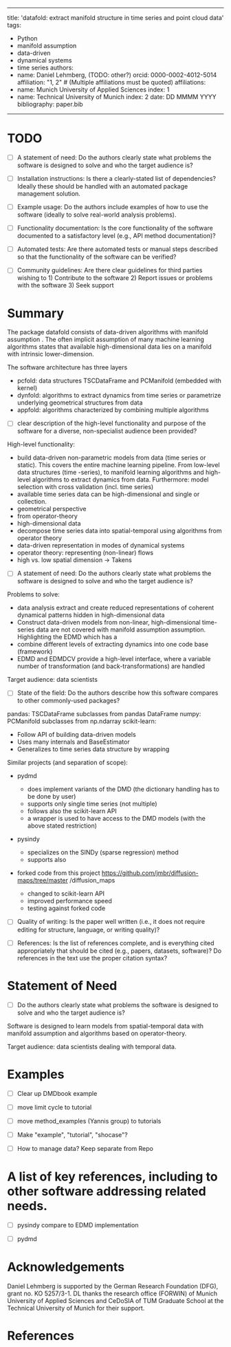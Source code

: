 <!---
From:
https://joss.readthedocs.io/en/latest/submitting.html#what-should-my-paper-contain

Your paper should include:

* A list of the authors of the software and their affiliations, using the correct
 format (see the example below).
* A summary describing the high-level functionality and purpose of the software for a
 diverse, non-specialist audience.
* A clear Statement of Need that illustrates the research purpose of the software.
* A list of key references, including to other software addressing related needs.
* Mention (if applicable) of any past or ongoing research projects using the software
 and recent scholarly publications enabled by it.
* Acknowledgement of any financial support.

Check compilation of paper here:
https://whedon.theoj.org/

List of potential reviewers (check out who matches!):
https://docs.google.com/spreadsheets/d/1PAPRJ63yq9aPC1COLjaQp8mHmEq3rZUzwUYxTulyu78/edit#gid=856801822

-->

---
title: 'datafold: extract manifold structure in time series and point cloud data'
tags:
  - Python
  - manifold assumption
  - data-driven
  - dynamical systems
  - time series
authors:
  - name: Daniel Lehmberg, (TODO: other?)
    orcid: 0000-0002-4012-5014
    affiliation: "1, 2" # (Multiple affiliations must be quoted)
affiliations:
 - name: Munich University of Applied Sciences
   index: 1
 - name: Technical University of Munich
   index: 2
date: DD MMMM YYYY
bibliography: paper.bib
---

# TODO
* [ ] A statement of need: Do the authors clearly state what problems the software is designed to solve and who the target audience is?
* [ ] Installation instructions: Is there a clearly-stated list of dependencies? Ideally these should be handled with an automated package management solution.
* [ ] Example usage: Do the authors include examples of how to use the software (ideally to solve real-world analysis problems).
* [ ] Functionality documentation: Is the core functionality of the software documented to a satisfactory level (e.g., API method documentation)?
* [ ] Automated tests: Are there automated tests or manual steps described so that the functionality of the software can be verified?
* [ ] Community guidelines: Are there clear guidelines for third parties wishing to 1) Contribute to the software 2) Report issues or problems with the software 3) Seek support


# Summary

The package datafold consists of data-driven algorithms with manifold assumption
. The often implicit assumption of many machine learning algorithms states that
 available high-dimensional data lies on a manifold with intrinsic lower-dimension. 
 
The software architecture has three layers
 
 * pcfold: data structures TSCDataFrame and PCManifold (embedded with kernel)
 * dynfold: algorithms to extract dynamics from time series or parametrize underlying
  geometrical structures from data
 * appfold: algorithms characterized by combining multiple algorithms   
 
* [ ]  clear description of the high-level functionality and purpose of the software for a diverse, non-specialist audience been provided?

High-level functionality: 
- build data-driven non-parametric models from data (time series or static). This
  covers the entire machine learning pipeline. From low-level data structures (time
  -series), to manifold learning algorithms and high-level algorithms to extract dynamics
  from data. Furthermore: model selection with cross validation (incl. time series)
- available time series data can be high-dimensional and single or collection.
- geometrical perspective
- from operator-theory
- high-dimensional data
- decompose time series data into spatial-temporal using algorithms from operator theory 
- data-driven representation in modes of dynamical systems
- operator theory: representing (non-linear) flows
- high vs. low spatial dimension -> Takens      

* [ ] A statement of need: Do the authors clearly state what problems the software is 
designed to solve and who the target audience is?

Problems to solve: 
- data analysis extract and create reduced representations of coherent dynamical patterns
 hidden in high-dimensional data 
- Construct data-driven models from non-linear, high-dimensional time-series data are
   not covered with manifold assumption assumption. Highlighting the EDMD which has a
- combine different levels of extracting dynamics into one code base (framework)
- EDMD and EDMDCV provide a high-level interface, where a variable number of
transformation (and back-transformations) are handled

Target audience: data scientists 

* [ ] State of the field: Do the authors describe how this software compares to other commonly-used packages?

pandas: TSCDataFrame subclasses from pandas DataFrame 
numpy: PCManifold subclasses from np.ndarray
scikit-learn:
  - Follow API of building data-driven models 
  - Uses many internals and BaseEstimator
  - Generalizes to time series data structure by wrapping 
 
Similar projects (and separation of scope):
 - pydmd
    - does implement variants of the DMD (the dictionary handling has to be done by user)
    - supports only single time series (not multiple)
    - follows also the scikit-learn API
    - a wrapper is used to have access to the DMD models (with the above stated
     restriction) 
 
  - pysindy
    - specializes on the SINDy (sparse regression) method
    - supports also 
  
  - forked code from this project https://github.com/jmbr/diffusion-maps/tree/master
  /diffusion_maps 
    - changed to scikit-learn API
    - improved performance speed
    - testing against forked code
  
* [ ] Quality of writing: Is the paper well written (i.e., it does not require editing for structure, language, or writing quality)?

* [ ] References: Is the list of references complete, and is everything cited appropriately that should be cited (e.g., papers, datasets, software)? Do references in the text use the proper citation syntax?

# Statement of Need
* [ ] Do the authors clearly state what problems the software is designed to solve and who
 the target audience is?

Software is designed to learn models from spatial-temporal data with manifold
 assumption and algorithms
 based on operator-theory. 
 
Target audience: data scientists dealing with temporal data. 


# Examples 

* [ ] Clear up DMDbook example
* [ ] move limit cycle to tutorial
* [ ] move method_examples (Yannis group) to tutorials
* [ ] Make "example", "tutorial", "shocase"? 
* [ ] How to manage data? Keep separate from Repo 


# A list of key references, including to other software addressing related needs.

* [ ] pysindy
compare to EDMD implementation 
* [ ] pydmd


# Acknowledgements

Daniel Lehmberg 
is supported by the German Research Foundation (DFG), grant no. KO 5257/3-1. DL thanks
 the research office (FORWIN) of Munich University of Applied Sciences and CeDoSIA of
  TUM Graduate School at the Technical University of Munich for their support.

# References